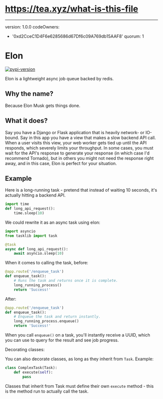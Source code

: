 # https://tea.xyz/what-is-this-file
---
version: 1.0.0
codeOwners:
  - '0xd2CceC1D4F6e6285686d67Df6c09A769db15AAF8'
quorum: 1
# Elon

[![pypi-version]][pypi]


Elon is a lightweight async job queue backed by redis.

## Why the name?

Because Elon Musk gets things done.

## What it does?

Say you have a Django or Flask application that is heavily network- or IO-bound. Say in this app you have a view that makes a slow backend API call. When a user visits this view, your web worker gets tied up until the API responds, which severely limits your throughput. In some cases, you must wait for the API's response to generate your response (in which case I'd recommend Tornado), but in others you might not need the response right away, and in this case, Elon is perfect for your situation.

## Example

Here is a long-running task - pretend that instead of waiting 10 seconds, it's actually hitting a backend API.

```python
import time
def long_api_request():
    time.sleep(10)
```

We could rewrite it as an async task using elon:

```python
import asyncio
from tasklib import task

@task
async def long_api_request():
    await asyncio.sleep(10)
```

When it comes to calling the task, before:

```python
@app.route('/enqueue_task')
def enqueue_task():
    # Runs the task and returns once it is complete.
    long_running_process()
    return 'Success!'
```

After:

```python
@app.route('/enqueue_task')
def enqueue_task():
    # Enqueue the task and return instantly.
    long_running_process.enqueue()
    return 'Success!'
```

When you call `enqueue()` on a task, you'll instantly receive a UUID, which you can use to query for the result and see job progress.

Decorating classes:

You can also decorate classes, as long as they inherit from `Task`. Example:

```python
class ComplexTask(Task):
    def execute(self):
        pass
```

Classes that inherit from Task must define their own `execute` method - this is the method run to actually call the task.

[pypi-version]: https://img.shields.io/pypi/v/elon.svg
[pypi]: https://pypi.org/project/elon/
